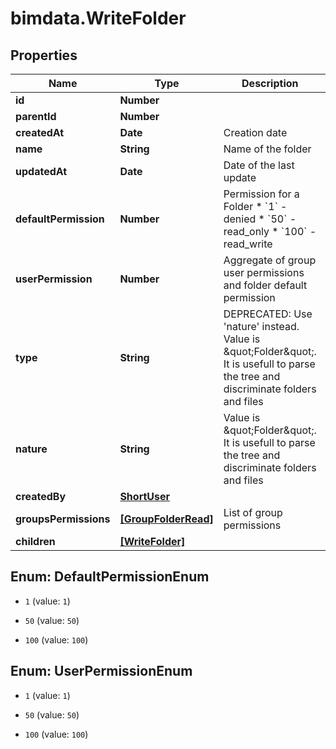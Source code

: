 # bimdata.WriteFolder

## Properties

Name | Type | Description | Notes
------------ | ------------- | ------------- | -------------
**id** | **Number** |  | [readonly] 
**parentId** | **Number** |  | [optional] 
**createdAt** | **Date** | Creation date | [readonly] 
**name** | **String** | Name of the folder | 
**updatedAt** | **Date** | Date of the last update | [readonly] 
**defaultPermission** | **Number** | Permission for a Folder  * &#x60;1&#x60; - denied * &#x60;50&#x60; - read_only * &#x60;100&#x60; - read_write | [optional] 
**userPermission** | **Number** | Aggregate of group user permissions and folder default permission | [readonly] 
**type** | **String** | DEPRECATED: Use &#39;nature&#39; instead. Value is \&quot;Folder\&quot;. It is usefull to parse the tree and discriminate folders and files | [readonly] 
**nature** | **String** | Value is \&quot;Folder\&quot;. It is usefull to parse the tree and discriminate folders and files | [readonly] 
**createdBy** | [**ShortUser**](ShortUser.md) |  | [readonly] 
**groupsPermissions** | [**[GroupFolderRead]**](GroupFolderRead.md) | List of group permissions | [readonly] 
**children** | [**[WriteFolder]**](WriteFolder.md) |  | [optional] 



## Enum: DefaultPermissionEnum


* `1` (value: `1`)

* `50` (value: `50`)

* `100` (value: `100`)





## Enum: UserPermissionEnum


* `1` (value: `1`)

* `50` (value: `50`)

* `100` (value: `100`)




